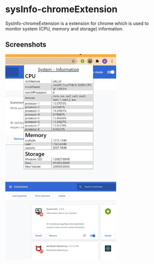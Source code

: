 # sysInfo-chromeExtension

SysInfo-chromeExtension is a extension for chrome which is used to monitor system (CPU, memory and storage) information.


## Screenshots

<img alt="extension" src="https://github.com/iamanishroy/chromeExtension-sysInfo/blob/main/screenshots/extension.JPG" width=350px />
<img alt="extension on extension List" src="https://github.com/iamanishroy/chromeExtension-sysInfo/blob/main/screenshots/extListing.JPG" width=350px />
